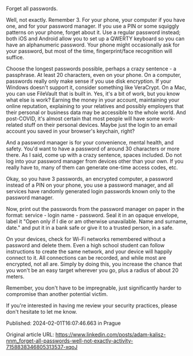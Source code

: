 Forget all passwords.

Well, not exactly. Remember 3. For your phone, your computer if you have one, and for your password manager. If you use a PIN or some squiggly patterns on your phone, forget about it. Use a regular password instead; both iOS and Android allow you to set up a QWERTY keyboard so you can have an alphanumeric password. Your phone might occasionally ask for your password, but most of the time, fingerprint/face recognition will suffice.

Choose the longest passwords possible, perhaps a crazy sentence - a passphrase. At least 20 characters, even on your phone. On a computer, passwords really only make sense if you use disk encryption. If your Windows doesn't support it, consider something like VeraCrypt. On a Mac, you can use FileVault that is built in. Yes, it's a bit of work, but you know what else is work? Earning the money in your account, maintaining your online reputation, explaining to your relatives and possibly employers that their personal or business data may be accessible to the whole world. And post-COVID, it's almost certain that most people will have some work-related stuff on their personal devices. Maybe just the login to an email account you saved in your browser's keychain, right?

And a password manager is for your convenience, mental health, and safety. You'd want to have a password of around 30 characters or more there. As I said, come up with a crazy sentence, spaces included. Do not log into your password manager from devices other than your own. If you really have to, many of them can generate one-time access codes, etc.

Okay, so you have 3 passwords, an encrypted computer, a password instead of a PIN on your phone, you use a password manager, and all services have randomly generated login passwords known only to the password manager.

Now, print out the passwords from the password manager on paper in the format: service - login name - password. Seal it in an opaque envelope, label it "Open only if I die or am otherwise unavailable. Name and surname, date." and put it in a bank safe or give it to a trusted person, in a safe.

On your devices, check for Wi-Fi networks remembered without a password and delete them. Even a high school student can follow instructions to create the same network, and your device will happily connect to it. All connections can be recorded, and while most are encrypted, not all are. Simply by doing this, you increase the chance that you won't be an easy target wherever you go, plus a radius of about 20 meters.

Remember, you don't have to be impregnable, just significantly harder to compromise than another potential victim.

If you're interested in having me review your security practices, please don't hesitate to let me know.


Published: 2024-02-01T16:07:46.663 in Prague

Original article URL: https://www.linkedin.com/posts/adam-kalisz-nnm_forget-all-passwords-well-not-exactly-activity-7158838346805313537-xqoJ

[](./media/random-characters.jpeg)